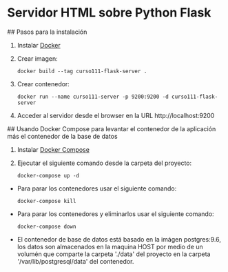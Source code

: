 # Servidor HTML sobre Python Flask

## Pasos para la instalación

1. Instalar [Docker](http://docker.io)
2. Crear imagen:
 
	`docker build --tag curso111-flask-server .`
	
3. Crear contenedor:

	`docker run --name curso111-server -p 9200:9200 -d curso111-flask-server`

4. Acceder al servidor desde el browser en la URL http://localhost:9200

## Usando Docker Compose para levantar el contenedor de la aplicación más el contenedor de la base de datos

1. Instalar [Docker Compose](https://docs.docker.com/compose/install/)

2. Ejecutar el siguiente comando desde la carpeta del proyecto:

	`docker-compose up -d`

* Para parar los contenedores usar el siguiente comando:

	`docker-compose kill`

* Para parar los contenedores y eliminarlos usar el siguiente comando:

	`docker-compose down`

* El contenedor de base de datos está basado en la imágen postgres:9.6, los datos son almacenados en la maquina HOST por medio de un volumén que comparte la carpeta './data' del proyecto en la carpeta '/var/lib/postgresql/data' del contenedor.
